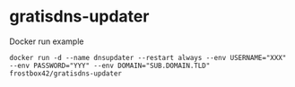 # gratisdns-updater

Docker run example

```
docker run -d --name dnsupdater --restart always --env USERNAME="XXX" --env PASSWORD="YYY" --env DOMAIN="SUB.DOMAIN.TLD" frostbox42/gratisdns-updater
```

